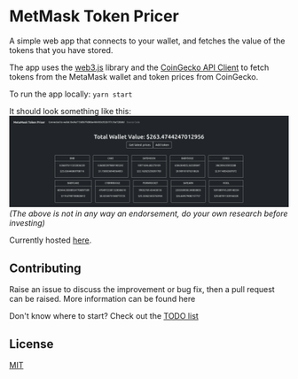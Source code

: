 # MetMask Token Pricer

A simple web app that connects to your wallet, and fetches the value of the tokens that you have stored.

The app uses the [web3.js](https://github.com/ChainSafe/web3.js) library  and the [CoinGecko API Client](https://github.com/miscavage/CoinGecko-API)
to fetch tokens from the MetaMask wallet and token prices from CoinGecko.

To run the app locally: `yarn start`

It should look something like this:
![img.png](img.png)
_(The above is not in any way an endorsement, do your own research before investing)_


Currently hosted [here](https://ggcjv-pqaaa-aaaad-qanza-cai.ic.fleek.co/).

## Contributing

Raise an issue to discuss the improvement or bug fix, then a pull request can be raised. More information can be found here

Don't know where to start? Check out the [TODO list](TODO.md)

## License

[MIT](LICENSE)
